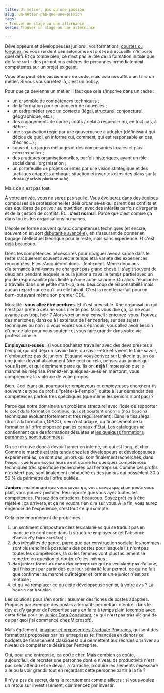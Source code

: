 ```yaml
---
title: Un métier, pas qu'une passion
slug: un-metier-pas-que-une-passion
tags:
- Trouver un stage ou une alternance
serie: Trouver un stage ou une alternance

---
```

Développeurs et développeuses juniors : vos formations, [courtes ou longues](/notes/2021-01-les-formations-courtes/), ne vous rendent pas autonomes et prêt·es à accueillir n'importe quel défi. Et ça tombe bien, ce n'est pas le rôle de la formation initiale que de faire sortir des promotions entières de personnes immédiatement compétentes sur un projet exigeant.

Vous êtes peut-être passionné·e de code, mais cela ne suffit à en faire un métier. Si vous vous arrêtez là, c'est un hobby.

Pour que ça devienne un métier, il faut que cela s'inscrive dans un cadre :

* un ensemble de compétences techniques ;
* de la formation pour en acquérir de nouvelles ;
* un cadre métier avec un contexte (légal, structurel, conjoncturel, géographique, etc.) ;
* des engagements de cadre / coûts / délai à respecter ou, en tout cas, à définir ;
* une organisation régie par une gouvernance à adopter (définissant qui décide de quoi, en informe qui, comment, qui est responsable en cas d'échec…) ;
* souvent, un jargon mélangeant des composantes locales et plus consensuelles ;
* des pratiques organisationnelles, parfois historiques, ayant un rôle social dans l'organisation ;
* un portefeuille de projets orientés par une vision stratégique et des tactiques adaptées à chaque situation et inscrites dans des plans sur la durée (parfois pluriannuels).

Mais ce n'est pas tout.

À votre arrivée, vous ne serez pas seul·e. Vous évoluerez dans des équipes composées de professionnel·les déjà organisé·es qui gèrent des conflits et des équilibres de pouvoir au quotidien, avec des intérêts parfois divergents et de la gestion de conflits. Et… **c'est normal**. Parce que c'est comme ça dans toutes les organisations humaines.

L'école ne forme souvent qu'aux compétences techniques (et encore, souvent on en sort [débutant·e avancé·e](https://boris.schapira.dev/notes/2015-09-expert-ou-pas/)), en s'assurant de donner un bagage intellectuel théorique pour le reste, mais sans expérience. Et c'est déjà beaucoup.

Donc les compétences nécessaires pour naviguer avec aisance dans le reste s'acquièrent souvent avec le temps et la variété des expériences rencontrées. Elles s'acquièrent donc… lentement. Même deux ans d'alternance à mi-temps ne changent pas grand chose. Il s'agit souvent de deux ans pendant lesquels le ou la junior a travaillé  temps partiel avec un jeu de responsabilité plus limité qu'un·e autre salarié·e. Ou alors l'étudiant·e a travaillé dans une petite start-up, a eu beaucoup de responsabilité mais aucun regard sur ce qu'il ou elle faisait. C'est la recette parfait pour un burn-out avant même son premier CDI…

Moralité : **vous allez être perdu·es**. Et c'est prévisible. Une organisation qui n'est pas prête à cela ne vous mérite pas. Mais vous dire ça, ça ne vous avance pas trop, hein ? Alors voici un vrai conseil : entourez-vous. Trouvez des mentor·es, dans ou à l'extérieur de l'entreprise, sur des sujets techniques ou non : si vous voulez vous épanouir, vous allez avoir besoin d'une cellule pour vous soutenir et vous faire grandir dans votre vie professionnelle.

<p class="emphasis"><strong>Employeurs·euses</strong> : si vous souhaitez travailler avec des devs près·tes à l'emploi, qui ont déjà un savoir-faire, du savoir-être et savent le faire savoir, n'embauchez pas de juniors. Et quand vous écrivez sur LinkedIn qu'un ou une junior devrait absolument faire ceci ou cela, pensez aux juniors qui vous lisent, et qui dépriment parce qu'ils ont <strong>déjà</strong> l'impression que le marché les méprise. Prenez-en quelques-un·es en mentorat, vous comprendrez la violence de votre propos.</p>

Bien. Ceci étant dit, pourquoi les employeurs et employeuses cherchent-ils souvent ce type de profils "prêt·e-à-l'emploi", quitte à leur demander des compétences parfois très spécifiques (que même les seniors n'ont pas) ?

Parce que notre domaine a un problème structurel avec l'idée de supporter le coût de la formation continue, qui est pourtant énorme (nos besoins techniques évoluant fortement et très régulièrement). Dans le tissu légal (droit à la formation, OPCO), rien n'est adapté, du financement de la formation à l'offre proposée par les canaux d'État. Les catalogues ne contiennent que des formations désuètes et [les quelques formations pérennes y sont supprimées](https://www.opquast.com/france-competences-et-cpf-suite-et-fin/).

On se retrouve donc à devoir former en interne, ce qui est long, et cher. Comme le marché est très tendu chez les développeurs et développeuses expérimenté·es, ce sont des juniors qui sont finalement recherchés, dans l'espoir que leurs écoles leurs aient donné les quelques compétences techniques très spécifique recherchées par l'entreprise. Comme ces profils n'existent pas, sont finalement embauché·es des juniors qui possèdent 30 à 50 % du périmètre de l'offre publiée.

<p class="emphasis"><strong>Juniors</strong> : maintenant que vous savez ça, vous savez que si un poste vous plait, vous pouvez postuler. Peu importe que vous ayez toutes les compétences. Passez des entretiens, beaucoup. Soyez prêt·es à être rejeté·e : ça arrivera, et ça ne voudra rien dire sur vous. À la fin, vous aurez engendré de l'expérience, c'est tout ce qui compte.</p>

Cela créé énormément de problèmes :

1. un sentiment d'imposture chez les salarié·es qui se traduit pas un manque de confiance dans la structure employeuse (et l'absence d'envie d'y faire carrière) ;
2. des inégalités de genre, parce que par construction sociale, les hommes sont plus enclins à postuler à des postes pour lesquels ils n'ont pas toutes les compétences, là où les femmes vont plus facilement se remettre en question et douter d'elles-mêmes ;
3. des juniors formé·es dans des entreprises qui ne voulaient pas d'elleux, qui finissent par partir dès que leur séniorité leur permet, ce qui ne fait que confirmer au marché qu'intégrer et former un·e junior n'est pas rentable ;
4. et qui va remplacer ce ou cette développeuse senior, à votre avis ? La boucle est bouclée.

Les solutions pour s'en sortir : assumer des fiches de postes adaptées. Proposer par exemple des postes alternatifs permettant d'entrer dans le dev et d'y gagner de l'expertise sans en faire à temps plein (exemple avec cette fiche pour un [Junior Data Consultant](https://jobs.lever.co/contentsquare/8e891be2-f21c-44dc-9514-a9551c08d010?lever-via=Jk4USoE9Eg), ce qui n'est pas très éloigné de ce par quoi j'ai commencé chez Microsoft).

Mais également, [imaginer et proposer des <span lang="en">Graduate Programs</span>](https://www.letudiant.fr/etudes/qu-est-ce-qu-un-graduate-program.html), qui sont des formations proposées par les entreprises (et financées en dehors de budgets de financement classiques) qui permettent aux recrues d'arriver au niveau de compétence désiré par l'entreprise.

Oui, pour une entreprise, ça coûte cher. Mais combien ça coûte, aujourd'hui, de recruter une personne dont le niveau de productivité n'est pas celui attendu et de devoir, à l'arrache, produire les éléments nécessaire à le ou la voir grandir tout en regardant cette personne partir à la fin ?

Il n'y a pas de secret, dans le recrutement comme ailleurs : si vous voulez un retour sur investissement, commencez par investir.